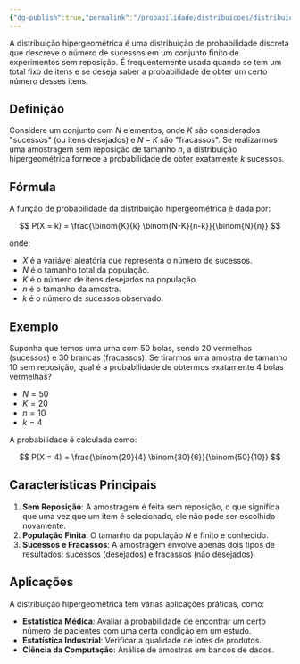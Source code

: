 ```yaml
---
{"dg-publish":true,"permalink":"/probabilidade/distribuicoes/distribuicao-hipergeometrica/","created":"2025-05-20T13:30:13.850-03:00"}
---
```



A distribuição hipergeométrica é uma distribuição de probabilidade discreta que descreve o número de sucessos em um conjunto finito de experimentos sem reposição. É frequentemente usada quando se tem um total fixo de itens e se deseja saber a probabilidade de obter um certo número desses itens.

## Definição

Considere um conjunto com $N$ elementos, onde $K$ são considerados "sucessos" (ou itens desejados) e $N - K$ são "fracassos". Se realizarmos uma amostragem sem reposição de tamanho $n$, a distribuição hipergeométrica fornece a probabilidade de obter exatamente $k$ sucessos.

## Fórmula

A função de probabilidade da distribuição hipergeométrica é dada por:

$$
P(X = k) = \frac{\binom{K}{k} \binom{N-K}{n-k}}{\binom{N}{n}}
$$

onde:

- $X$ é a variável aleatória que representa o número de sucessos.
- $N$ é o tamanho total da população.
- $K$ é o número de itens desejados na população.
- $n$ é o tamanho da amostra.
- $k$ é o número de sucessos observado.

## Exemplo

Suponha que temos uma urna com 50 bolas, sendo 20 vermelhas (sucessos) e 30 brancas (fracassos). Se tirarmos uma amostra de tamanho 10 sem reposição, qual é a probabilidade de obtermos exatamente 4 bolas vermelhas?

- $N = 50$
- $K = 20$
- $n = 10$
- $k = 4$

A probabilidade é calculada como:

$$
P(X = 4) = \frac{\binom{20}{4} \binom{30}{6}}{\binom{50}{10}}
$$

## Características Principais

1. **Sem Reposição**: A amostragem é feita sem reposição, o que significa que uma vez que um item é selecionado, ele não pode ser escolhido novamente.
2. **População Finita**: O tamanho da população $N$ é finito e conhecido.
3. **Sucessos e Fracassos**: A amostragem envolve apenas dois tipos de resultados: sucessos (desejados) e fracassos (não desejados).

## Aplicações

A distribuição hipergeométrica tem várias aplicações práticas, como:

- **Estatística Médica**: Avaliar a probabilidade de encontrar um certo número de pacientes com uma certa condição em um estudo.
- **Estatística Industrial**: Verificar a qualidade de lotes de produtos.
- **Ciência da Computação**: Análise de amostras em bancos de dados.
